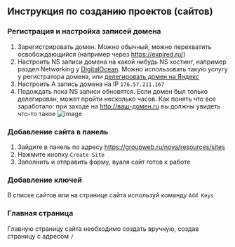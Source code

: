 ## Инструкция по созданию проектов (сайтов)

### Регистрация и настройка записей домена

1. Зарегистрировать домен. Можно обычный, можно перехватить освобождающийся (например через https://expired.ru/)
2. Настроить NS записи домена на какой нибудь NS хостинг, например раздел Networking у [DigitalOcean](https://m.do.co/c/94bff2ad7404). Можно использовать такую услугу у регистратора домена, или [делегировать домен на Яндекс](https://yandex.ru/support/business/domains/delegate-domain.html)
3. Настроить A запись домена на IP `176.57.211.167`
4. Подождать пока NS записи обновятся. Если домен был только делегирован, может пройти несколько часов. Как понять что все заработало: при заходе на http://ваш-домен.ru вы должны увидеть что-то такое ![image](https://github.com/Georgsius/notes/assets/1639294/2dfd8d85-61f6-484d-96b5-20a3fda56b40)

### Добавление сайта в панель

1. Зайдите в панель по адресу https://groupweb.ru/nova/resources/sites
2. Нажмите кнопку `Create Site`
3. Заполнить и отправить форму, вуаля сайт готов к работе

### Добавление ключей

В списке сайтов или на странице сайта используй команду `Add Keys`

### Главная страница

Главную страницу сайта необходимо создать вручную, создав страницу с адресом `/`
